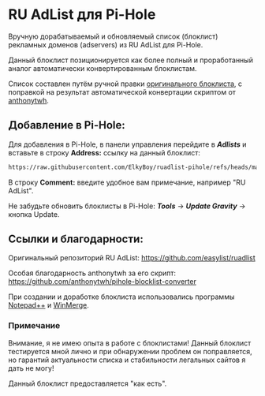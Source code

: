 # RU AdList для Pi-Hole
Вручную дорабатываемый и обновляемый список (блоклист) рекламных доменов (adservers) из RU AdList для Pi-Hole.

Данный блоклист позиционируется как более полный и проработанный аналог автоматически конвертированным блоклистам.

Список составлен путём ручной правки [оригинального блоклиста](https://raw.githubusercontent.com/easylist/ruadlist/refs/heads/master/advblock/adservers.txt), с поправкой на результат автоматической конвертации скриптом от [anthonytwh](https://github.com/anthonytwh/pihole-blocklist-converter).

## Добавление в Pi-Hole:
Для добавления в Pi-Hole, в панели управления перейдите в _**Adlists**_ и вставьте в строку **Address:** ссылку на данный блоклист:

```bash
https://raw.githubusercontent.com/ElkyBoy/ruadlist-pihole/refs/heads/main/adservers_pihole.txt
```

В строку **Comment:** введите удобное вам примечание, например "RU AdList".

Не забудьте обновить блоклисты в Pi-Hole: _**Tools**_ -> _**Update Gravity**_ -> кнопка Update.

## Ссылки и благодарности:
Оригинальный репозиторий RU AdList: https://github.com/easylist/ruadlist

Особая благодарность anthonytwh за его скрипт: https://github.com/anthonytwh/pihole-blocklist-converter

При создании и доработке блоклиста использовались программы [Notepad++](https://github.com/notepad-plus-plus/notepad-plus-plus) и [WinMerge](https://github.com/WinMerge/winmerge).

### Примечание
Внимание, я не имею опыта в работе с блоклистами! Данный блоклист тестируется мной лично и при обнаружении проблем он поправляется, но гарантий актуальности списка и стабильности легальных сайтов я дать не могу!

Данный блоклист предоставляется "как есть".
